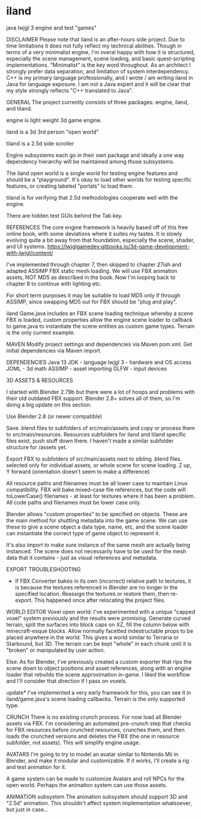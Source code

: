 # iland
java lwjgl 3 engine and test "games"

DISCLAIMER
Please note that iland is an after-hours side project. Due to time limitations it does not fully reflect my technical abilities. Though in terms of a very minimalist engine, I'm overal happy with how it is structured, especially the scene management, scene loading, and basic quest-scripting implementations. "Minimalist" is the key word throughout. As an architect I strongly prefer data separation, and limitation of system interdependency. C++ is my primary language professionally, and I wrote / am writing iland in Java for language exposure. I am not a Java expert and it will be clear that my style strongly reflects "C++ translated to Java".


GENERAL
The project currently consists of three packages: engine, iland, and tiland.

engine is light weight 3d game engine.

iland is a 3d 3rd person "open world"

tiland is a 2.5d side scroller

Engine subsystems each go in their own package and ideally a one way dependency hierarchy will be maintained among those subsystems.

The iland open world is a single world for testing engine features and should be a "playground". It's okay to load other worlds for testing specific features, or creating labeled "portals" to load them.

tiland is for verifying that 2.5d methodologies cooperate well with the engine.

There are hidden test GUIs behind the Tab key.

REFERENCES
The core engine framework is heavily based off of this free online book, with some deviations where it suites my tastes. It is slowly evolving quite a bit away from that foundation, especially the scene, shader, and UI systems.
https://lwjglgamedev.gitbooks.io/3d-game-development-with-lwjgl/content/

I've implemented through chapter 7, then skipped to chapter 27ish and adapted ASSIMP FBX static mesh loading. We will use FBX animation assets, NOT MD5 as described in the book. Now I'm looping back to chapter 8 to continue with lighting etc.

For short term purposes it may be suitable to load MD5 only if through ASSIMP, since swapping MD5 out for FBX should be "plug and play".

iland Game.java includes an FBX scene loading technique whereby a scene FBX is loaded, custom properties allow the engine scene loader to callback to game.java to instantiate the scene entities as custom game types. Terrain is the only current example.



MAVEN
Modify project settings and dependencies via Maven pom.xml. Get initial dependencies via Maven import.



DEPENDENCIES
Java 13 JDK - language
lwjgl 3 - hardware and OS access
JOML - 3d math
ASSIMP - asset importing
GLFW - input devices



3D ASSETS & RESOURCES

I started with Blender 2.79b but there were a lot of hoops and problems with their old outdated FBX support. Blender 2.8+ solves all of them, so I'm doing a big update on this section.

Use Blender 2.8 (or newer compatible)

Save .blend files to subfolders of src/main/assets and copy or process them to src/main/resources. Resources subfolders for iland and tiland specific files exist, push stuff down there. I haven't made a similar subfolder structure for /assets yet.

Export FBX to subfolders of src/main/assets next to sibling .blend files.
  selected only for individual assets, or whole scene for scene loading.
  Z up, Y forward (orientation doesn't seem to make a difference)

All resource paths and filenames must be all lower case to maintain Linux compatibility. FBX will bake mixed-case file references, but the code will toLowerCase() filenames - at least for textures where it has been a problem. All code paths and filenames must be lower case only.

Blender allows "custom properties" to be specified on objects. These are the main method for shuttling metadata into the game scene. We can use these to give a scene object a data type, name, etc, and the scene loader can instantiate the correct type of game object to represent it. 

It's also import to make sure instance of the same mesh are actually being instanced. The scene does not necessarily have to be used for the mesh data that it contains - just as visual references and metadata.



EXPORT TROUBLESHOOTING
- If FBX Converter bakes in its own (incorrect) relative path to textures, it is because the textures referenced in Blender are no longer in the specified location. Reassign the textures or restore them, then re-export. This happened once after relocating the project files.



WORLD EDITOR
Voxel open world: I've experimented with a unique "capped voxel" system previously and the results were promising. Generate curved terrain, split the surfaces into block caps on XZ, fill the column below with minecraft-esque blocks.
Allow normally facetted indestructable props to be placed anywhere in the world. This gives a world similar to Terraria or Starbound, but 3D. The terrain can be kept "whole" in each chunk until it is "broken" or manipulated by user action.

Else: As for Blender, I've previously created a custom exporter that rips the scene down to object positions and asset references, along with an engine loader that rebuilds the scene approximation in-game. I liked the workflow and I'll consider that direction if I pass on voxels.

update* I've implemented a very early framework for this, you can see it in iland/game.java's scene loading callbacks. Terrain is the only supported type.



CRUNCH
There is no existing crunch process. For now load all Blender assets via FBX. I'm considering an automated pre-crunch step that checks for FBX resources before crunched resources, crunches them, and then loads the crunched versions and deletes the FBX (the one in resource subfolder, not assets).
This will simplify engine usage.



AVATARS
I'm going to try to model an avatar similar to Nintendo Mii in Blender, and make it modular and customizable. If it works, I'll create a rig and test animation for it.

A game system can be made to customize Avatars and roll NPCs for the open world. Perhaps the animation system can use those assets.



ANIMATION subsystem
The animation subsystem should support 3D and "2.5d" animation. This shouldn't affect system implementation whatsoever, but just in case...

